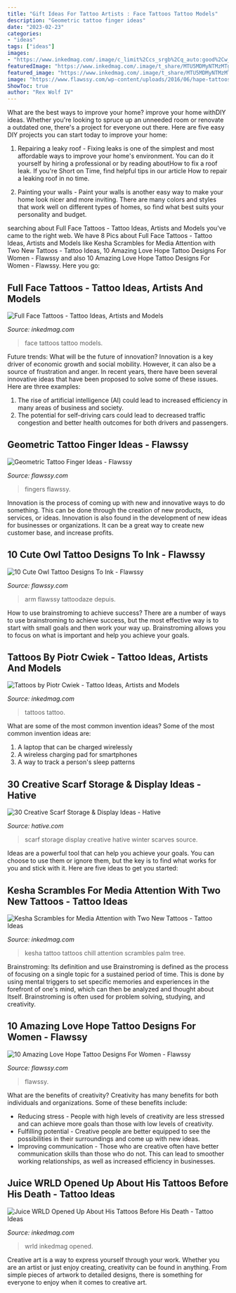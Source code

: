 ```yaml
---
title: "Gift Ideas For Tattoo Artists : Face Tattoos Tattoo Models"
description: "Geometric tattoo finger ideas"
date: "2023-02-23"
categories:
- "ideas"
tags: ["ideas"]
images:
- "https://www.inkedmag.com/.image/c_limit%2Ccs_srgb%2Cq_auto:good%2Cw_700/MTY4OTMwMTI1MDU4OTQyNjcy/screen-shot-2019-12-10-at-122206-pm.png"
featuredImage: "https://www.inkedmag.com/.image/t_share/MTU5MDMyNTMzMTgxODAyMjY0/kesha_feature.jpg"
featured_image: "https://www.inkedmag.com/.image/t_share/MTU5MDMyNTMzMTgxODAyMjY0/kesha_feature.jpg"
image: "https://www.flawssy.com/wp-content/uploads/2016/06/hape-tattoos-for-womens.jpg"
ShowToc: true
author: "Rex Wolf IV"
---
```



What are the best ways to improve your home?
improve your home withDIY ideas. Whether you're looking to spruce up an unneeded room or renovate a outdated one, there's a project for everyone out there. Here are five easy DIY projects you can start today to improve your home: 
1. Repairing a leaky roof - Fixing leaks is one of the simplest and most affordable ways to improve your home's environment. You can do it yourself by hiring a professional or by reading aboutHow to fix a roof leak. If you're Short on Time, find helpful tips in our article How to repair a leaking roof in no time. 

2. Painting your walls - Paint your walls is another easy way to make your home look nicer and more inviting. There are many colors and styles that work well on different types of homes, so find what best suits your personality and budget.

	

		
searching about Full Face Tattoos - Tattoo Ideas, Artists and Models you've came to the right web. We have 8 Pics about Full Face Tattoos - Tattoo Ideas, Artists and Models like Kesha Scrambles for Media Attention with Two New Tattoos - Tattoo Ideas, 10 Amazing Love Hope Tattoo Designs For Women - Flawssy and also 10 Amazing Love Hope Tattoo Designs For Women - Flawssy. Here you go:
		
    
## Full Face Tattoos - Tattoo Ideas, Artists And Models

<img loading=lazy src="https://www.inkedmag.com/.image/t_share/MTU5MDMyNTM1ODcxNzI3Mzg0/checks.jpg" onerror="this.onerror=null;this.src='https://tse2.mm.bing.net/th?id=OIP.G21Oj2EoEeeaBh3M0re0WQHaHa&amp;pid=15.1';" alt="Full Face Tattoos - Tattoo Ideas, Artists and Models">

_Source: inkedmag.com_

>face tattoos tattoo models. 

	

Future trends: What will be the future of innovation?
Innovation is a key driver of economic growth and social mobility. However, it can also be a source of frustration and anger. In recent years, there have been several innovative ideas that have been proposed to solve some of these issues. Here are three examples:
1. The rise of artificial intelligence (AI) could lead to increased efficiency in many areas of business and society.
2. The potential for self-driving cars could lead to decreased traffic congestion and better health outcomes for both drivers and passengers.

    
## Geometric Tattoo Finger Ideas - Flawssy

<img loading=lazy src="http://flawssy.com/wp-content/uploads/2016/12/Geometric-Finger-Tattoo-Guy.jpg" onerror="this.onerror=null;this.src='https://tse3.mm.bing.net/th?id=OIP.xRsE0vkn_KFu_Vgro39crAHaJ4&amp;pid=15.1';" alt="Geometric Tattoo Finger Ideas - Flawssy">

_Source: flawssy.com_

>fingers flawssy. 

	

Innovation is the process of coming up with new and innovative ways to do something. This can be done through the creation of new products, services, or ideas. Innovation is also found in the development of new ideas for businesses or organizations. It can be a great way to create new customer base, and increase profits.

    
## 10 Cute Owl Tattoo Designs To Ink - Flawssy

<img loading=lazy src="https://www.flawssy.com/wp-content/uploads/2016/06/Small-Owl-Tattoo-Designs.jpg" onerror="this.onerror=null;this.src='https://tse4.mm.bing.net/th?id=OIP.FGU_Xeho7diCw1woC4VWkgHaJ4&amp;pid=15.1';" alt="10 Cute Owl Tattoo Designs To Ink - Flawssy">

_Source: flawssy.com_

>arm flawssy tattoodaze depuis. 

	

How to use brainstroming to achieve success?
There are a number of ways to use brainstroming to achieve success, but the most effective way is to start with small goals and then work your way up. Brainstroming allows you to focus on what is important and help you achieve your goals.

    
## Tattoos By Piotr Cwiek - Tattoo Ideas, Artists And Models

<img loading=lazy src="https://www.inkedmag.com/.image/t_share/MTU5MDMyNzg3NjYwODQyNjQ1/baby.png" onerror="this.onerror=null;this.src='https://tse4.mm.bing.net/th?id=OIP.59eRtEwxQtX9SEnvvFjiawHaLY&amp;pid=15.1';" alt="Tattoos by Piotr Cwiek - Tattoo Ideas, Artists and Models">

_Source: inkedmag.com_

>tattoos tattoo. 

	

What are some of the most common invention ideas?
Some of the most common invention ideas are: 
1. A laptop that can be charged wirelessly
2. A wireless charging pad for smartphones
3. A way to track a person's sleep patterns

    
## 30 Creative Scarf Storage &amp; Display Ideas - Hative

<img loading=lazy src="https://hative.com/wp-content/uploads/2015/03/scarf-storage-ideas/4-creative-scarf-storage-and-display-ideas.jpg" onerror="this.onerror=null;this.src='https://tse3.mm.bing.net/th?id=OIP.rnm8gfVyBMAJM-78RhnqxwHaJ4&amp;pid=15.1';" alt="30 Creative Scarf Storage &amp; Display Ideas - Hative">

_Source: hative.com_

>scarf storage display creative hative winter scarves source. 

	

Ideas are a powerful tool that can help you achieve your goals. You can choose to use them or ignore them, but the key is to find what works for you and stick with it. Here are five ideas to get you started: 

    
## Kesha Scrambles For Media Attention With Two New Tattoos - Tattoo Ideas

<img loading=lazy src="https://www.inkedmag.com/.image/t_share/MTU5MDMyNTMzMTgxODAyMjY0/kesha_feature.jpg" onerror="this.onerror=null;this.src='https://tse3.mm.bing.net/th?id=OIP.Rfhe3fzvtD6pAC4SRHMsAwHaHa&amp;pid=15.1';" alt="Kesha Scrambles for Media Attention with Two New Tattoos - Tattoo Ideas">

_Source: inkedmag.com_

>kesha tattoo tattoos chill attention scrambles palm tree. 

	

Brainstroming: Its definition and use
Brainstroming is defined as the process of focusing on a single topic for a sustained period of time. This is done by using mental triggers to set specific memories and experiences in the forefront of one's mind, which can then be analyzed and thought about Itself. Brainstroming is often used for problem solving, studying, and creativity.

    
## 10 Amazing Love Hope Tattoo Designs For Women - Flawssy

<img loading=lazy src="https://www.flawssy.com/wp-content/uploads/2016/06/hape-tattoos-for-womens.jpg" onerror="this.onerror=null;this.src='https://tse4.mm.bing.net/th?id=OIP.d8dsEDJK_w2UpeZ_DHEFGwHaJ7&amp;pid=15.1';" alt="10 Amazing Love Hope Tattoo Designs For Women - Flawssy">

_Source: flawssy.com_

>flawssy. 

	

What are the benefits of creativity?
Creativity has many benefits for both individuals and organizations. Some of these benefits include: 
- Reducing stress - People with high levels of creativity are less stressed and can achieve more goals than those with low levels of creativity. 
- Fulfilling potential - Creative people are better equipped to see the possibilities in their surroundings and come up with new ideas. 
- Improving communication - Those who are creative often have better communication skills than those who do not. This can lead to smoother working relationships, as well as increased efficiency in businesses.

    
## Juice WRLD Opened Up About His Tattoos Before His Death - Tattoo Ideas

<img loading=lazy src="https://www.inkedmag.com/.image/c_limit%2Ccs_srgb%2Cq_auto:good%2Cw_700/MTY4OTMwMTI1MDU4OTQyNjcy/screen-shot-2019-12-10-at-122206-pm.png" onerror="this.onerror=null;this.src='https://tse4.mm.bing.net/th?id=OIP.jQctVCf7GauiHQ-iAkzBvwAAAA&amp;pid=15.1';" alt="Juice WRLD Opened Up About His Tattoos Before His Death - Tattoo Ideas">

_Source: inkedmag.com_

>wrld inkedmag opened. 

	

Creative art is a way to express yourself through your work. Whether you are an artist or just enjoy creating, creativity can be found in anything. From simple pieces of artwork to detailed designs, there is something for everyone to enjoy when it comes to creative art.

